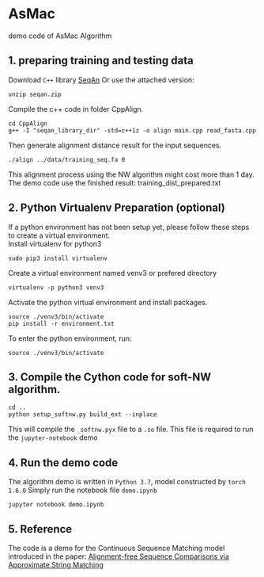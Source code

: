 # AsMac
demo code of AsMac Algorithm
## 1. preparing training and testing data
Download `C++` library [SeqAn](https://github.com/seqan/seqan)
Or use the attached version:
```
unzip seqan.zip
```

Compile the c++ code in folder CppAlign.
```
cd CppAlign
g++ -I "seqan_library_dir" -std=c++1z -o align main.cpp read_fasta.cpp
```
Then generate alignment distance result for the input sequences.
```
./align ../data/training_seq.fa 0
```
This alignment process using the NW algorithm might cost more than 1 day. The demo code use the finished result: training_dist_prepared.txt

## 2. Python Virtualenv Preparation (optional)
If a python environment has not been setup yet, please follow these steps to create a virtual environment.<br />
Install virtualenv for python3
```
sudo pip3 install virtualenv
```
Create a virtual environment named venv3 or prefered directory
```
virtualenv -p python3 venv3
```
Activate the python virtual environment and install packages.
```
source ./venv3/bin/activate
pip install -r environment.txt
```

To enter the python environment, run:
```
source ./venv3/bin/activate
```

## 3. Compile the Cython code for soft-NW algorithm.
```
cd ..
python setup_softnw.py build_ext --inplace
```
This will compile the `_softnw.pyx` file to a `.so` file. This file is required to run the `jupyter-notebook` demo


## 4. Run the demo code
The algorithm demo is written in `Python 3.7`, model constructed by `torch 1.6.0`
Simply run the notebook file `demo.ipynb`
```
jupyter notebook demo.ipynb
```



## 5. Reference
The code is a demo for the Continuous Sequence Matching model introduced in the paper:
[Alignment-free Sequence Comparisons via Approximate String Matching](https://www.biorxiv.org/content/10.1101/2020.05.24.113852v3)

